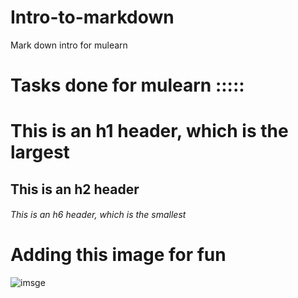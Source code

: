 # Intro-to-markdown
Mark down intro for mulearn
# Tasks done for mulearn :::::
# This is an h1 header, which is the largest
## This is an h2 header
###### This is an h6 header, which is the smallest
# Adding this image for fun
![imsge]( https://imgs.search.brave.com/MfBbIZB8xGWUIkj_JK0F0DwbLKJTb3anllrmx4exFh0/rs:fit:1200:1080:1/g:ce/aHR0cDovL2dldHdh/bGxwYXBlcnMuY29t/L3dhbGxwYXBlci9m/dWxsLzcvMi9hLzI4/NjM4My5qcGc )
